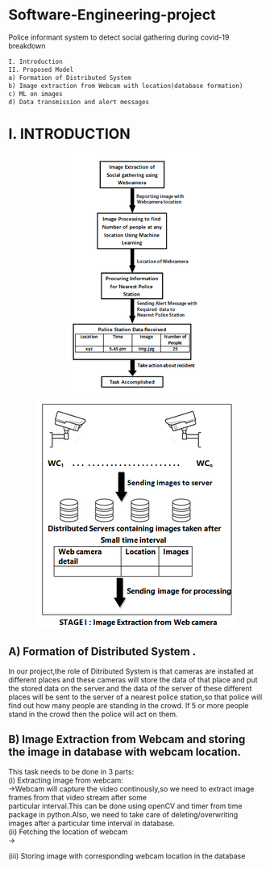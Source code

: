 # Software-Engineering-project
Police informant system to detect social gathering during covid-19 breakdown

    I. Introduction
    II. Proposed Model
    a) Formation of Distributed System
    b) Image extraction from Webcam with location(database formation)
    c) ML on images
    d) Data transmission and alert messages

# I. INTRODUCTION
    

<p align="center">
  <img src="images/model_intro.png">
</p>

<p align="center">
  <img src="images/stage1.png">
</p>

 ## A) Formation of Distributed System .
    
 
In our project,the role of Ditributed System is that cameras are installed at different places and these cameras will          store the data of that place and put the stored data on the server.and the data of the server of these different places       will be sent to the server of a nearest police station,so that police will find out how many people are standing in the       crowd. If 5 or more people stand in the crowd then the police will act on them.
    
## B) Image Extraction from Webcam and storing the image in database with webcam location.

  This task needs to be done in 3 parts:\
   (i) Extracting image from webcam:\
      →Webcam will capture the video continously,so we need to extract image frames from that video stream after some        
        particular interval.This can be done using openCV and timer from time package in python.Also, we need to take care of 
        deleting/overwriting images after a particular time interval in database.\
   (ii) Fetching the location of webcam\
      → 
    
   (iii) Storing image with corresponding webcam location in the database
